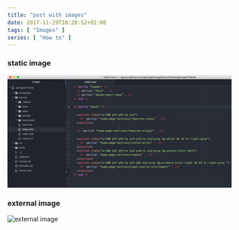 ```yaml
---
title: "post with images"
date: 2017-11-29T10:28:52+01:00
tags: [ "Images" ]
series: [ "How to" ]
---
```


### static image
![static image](/img/home-page-templating-example.png)

### external image
![external image](https://themes.gohugo.io/images/hugo-initio.tn.png)